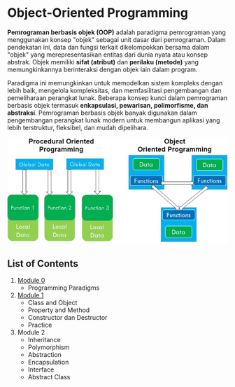# Object-Oriented Programming 

**Pemrograman berbasis objek (OOP)** adalah paradigma pemrograman yang menggunakan konsep "objek" sebagai unit dasar dari pemrograman. Dalam pendekatan ini, data dan fungsi terkait dikelompokkan bersama dalam "objek" yang merepresentasikan entitas dari dunia nyata atau konsep abstrak. Objek memiliki **sifat (atribut)** dan **perilaku (metode)** yang memungkinkannya berinteraksi dengan objek lain dalam program.

Paradigma ini memungkinkan untuk memodelkan sistem kompleks dengan lebih baik, mengelola kompleksitas, dan memfasilitasi pengembangan dan pemeliharaan perangkat lunak. Beberapa konsep kunci dalam pemrograman berbasis objek termasuk **enkapsulasi, pewarisan, polimorfisme, dan abstraksi**. Pemrograman berbasis objek banyak digunakan dalam pengembangan perangkat lunak modern untuk membangun aplikasi yang lebih terstruktur, fleksibel, dan mudah dipelihara.

![img1](img/img1.jpg)

## List of Contents
1. [Module 0](module-0.md)
    * Programming Paradigms
1. [Module 1](module-1.md)
    * Class and Object
    * Property and Method
    * Constructor dan Destructor
    * Practice
2. Module 2
    * Inheritance
    * Polymorphism
    * Abstraction
    * Encapsulation
    * Interface
    * Abstract Class
  